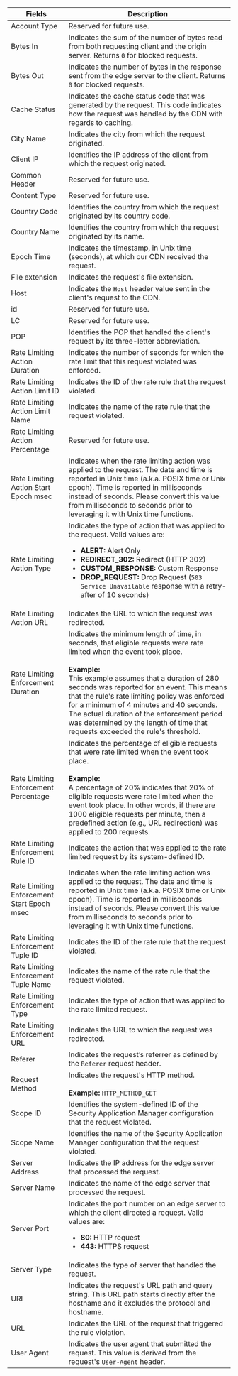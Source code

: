 |Fields|Description|
|---|--- |
|Account Type <a id="rl-alerts-account-type" />|Reserved for future use.|
|Bytes In <a id="rl-alerts-bytes-in" />|Indicates the sum of the number of bytes read from both requesting client and the origin server. Returns `0` for blocked requests.|
|Bytes Out <a id="rl-alerts-bytes-out" />|Indicates the number of bytes in the response sent from the edge server to the client. Returns `0` for blocked requests.|
|Cache Status <a id="rl-alerts-cache-status" />|Indicates the cache status code that was generated by the request. This code indicates how the request was handled by the CDN with regards to caching.|
|City Name <a id="rl-alerts-city-name" />|Indicates the city from which the request originated.|
|Client IP <a id="rl-alerts-client-ip" />|Identifies the IP address of the client from which the request originated.|
|Common Header <a id="rl-alerts-common-header" />|Reserved for future use.|
|Content Type <a id="rl-alerts-content-type" />|Reserved for future use.|
|Country Code <a id="rl-alerts-country-code" />|Identifies the country from which the request originated by its country code.|
|Country Name <a id="rl-alerts-country-name" />|Identifies the country from which the request originated by its name.|
|Epoch Time <a id="rl-alerts-epoch-time" />|Indicates the timestamp, in Unix time (seconds), at which our CDN received the request.|
|File extension <a id="rl-alerts-file-extension" />|Indicates the request's file extension.|
|Host <a id="rl-alerts-host" />|Indicates the `Host` header value sent in the client's request to the CDN.|
|id <a id="rl-alerts-id" />|Reserved for future use.|
|LC <a id="rl-alerts-lc" />|Reserved for future use.|
|POP <a id="rl-alerts-pop" />|Identifies the POP that handled the client's request by its three-letter abbreviation.|
|Rate Limiting Action Duration <a id="rl-alerts-rate-limiting-action-duration" />|Indicates the number of seconds for which the rate limit that this request violated was enforced.|
|Rate Limiting Action Limit ID <a id="rl-alerts-rate-limiting-action-limit-id" />|Indicates the ID of the rate rule that the request violated.|
|Rate Limiting Action Limit Name <a id="rl-alerts-rate-limiting-action-limit-name" />|Indicates the name of the rate rule that the request violated.|
|Rate Limiting Action Percentage <a id="rl-alerts-rate-limiting-action-percentage" />|Reserved for future use.|
|Rate Limiting Action Start Epoch msec <a id="rl-alerts-rate-limiting-action-start-epoch-msec" />|Indicates when the rate limiting action was applied to the request.  The date and time is reported in Unix time (a.k.a. POSIX time or Unix epoch). Time is reported in milliseconds instead of seconds. Please convert this value from milliseconds to seconds prior to leveraging it with Unix time functions.|
|Rate Limiting Action Type <a id="rl-alerts-rate-limiting-action-type" />|Indicates the type of action that was applied to the request. Valid values are: <ul><li>**ALERT:** Alert Only</li><li>**REDIRECT_302:** Redirect (HTTP 302)</li><li>**CUSTOM_RESPONSE:** Custom Response</li><li>**DROP_REQUEST:** Drop Request (`503 Service Unavailable` response with a retry-after of 10 seconds)</li></ul>|
|Rate Limiting Action URL <a id="rl-alerts-rate-limiting-action-url" />|Indicates the URL to which the request was redirected.|
|Rate Limiting Enforcement Duration <a id="rl-alerts-rate-limiting-enforcement-duration" />|Indicates the minimum length of time, in seconds, that eligible requests were rate limited when the event took place. <br /><br />**Example:**<br />This example assumes that a duration of 280 seconds was reported for an event. This means that the rule's rate limiting policy was enforced for a minimum of 4 minutes and 40 seconds. The actual duration of the enforcement period was determined by the length of time that requests exceeded the rule's threshold.|
|Rate Limiting Enforcement Percentage <a id="rl-alerts-rate-limiting-enforcement-percentage" />|Indicates the percentage of eligible requests that were rate limited when the event took place. <br /><br />**Example:**<br />A percentage of 20% indicates that 20% of eligible requests were rate limited when the event took place. In other words, if there are 1000 eligible requests per minute, then a predefined action (e.g., URL redirection) was applied to 200 requests.|
|Rate Limiting Enforcement Rule ID <a id="rl-alerts-rate-limiting-enforcement-rule-id" />|Indicates the action that was applied to the rate limited request by its system-defined ID.|
|Rate Limiting Enforcement Start Epoch msec <a id="rl-alerts-rate-limiting-enforcement-start-epoch-msec" />|Indicates when the rate limiting action was applied to the request.  The date and time is reported in Unix time (a.k.a. POSIX time or Unix epoch). Time is reported in milliseconds instead of seconds. Please convert this value from milliseconds to seconds prior to leveraging it with Unix time functions.|
|Rate Limiting Enforcement Tuple ID <a id="rl-alerts-rate-limiting-enforcement-tuple-id" />|Indicates the ID of the rate rule that the request violated.|
|Rate Limiting Enforcement Tuple Name <a id="rl-alerts-rate-limiting-enforcement-tuple-name" />|Indicates the name of the rate rule that the request violated.|
|Rate Limiting Enforcement Type <a id="rl-alerts-rate-limiting-enforcement-type" />|Indicates the type of action that was applied to the rate limited request.|
|Rate Limiting Enforcement URL <a id="rl-alerts-rate-limiting-enforcement-url" />|Indicates the URL to which the request was redirected.|
|Referer <a id="rl-alerts-referer" />|Indicates the request’s referrer as defined by the `Referer` request header.|
|Request Method <a id="rl-alerts-request-method" />|Indicates the request's HTTP method. <br /><br />**Example:** `HTTP_METHOD_GET`|
|Scope ID <a id="rl-alerts-scope-id" />|Identifies the system-defined ID of the Security Application Manager configuration that the request violated.|
|Scope Name <a id="rl-alerts-scope-name" />|Identifies the name of the Security Application Manager configuration that the request violated.|
|Server Address <a id="rl-alerts-server-address" />|Indicates the IP address for the edge server that processed the request.|
|Server Name <a id="rl-alerts-server-name" />|Indicates the name of the edge server that processed the request.|
|Server Port <a id="rl-alerts-server-port" />|Indicates the port number on an edge server to which the client directed a request. Valid values are:<ul><li>**80:** HTTP request</li><li>**443:** HTTPS request</li></ul>|
|Server Type <a id="rl-alerts-server-type" />|Indicates the type of server that handled the request.|
|URI <a id="rl-alerts-uri" />|Indicates the request's URL path and query string. This URL path starts directly after the hostname and it excludes the protocol and hostname.|
|URL <a id="rl-alerts-url" />|Indicates the URL of the request that triggered the rule violation.|
|User Agent <a id="rl-alerts-user-agent" />|Indicates the user agent that submitted the request. This value is derived from the request's `User-Agent` header.|
